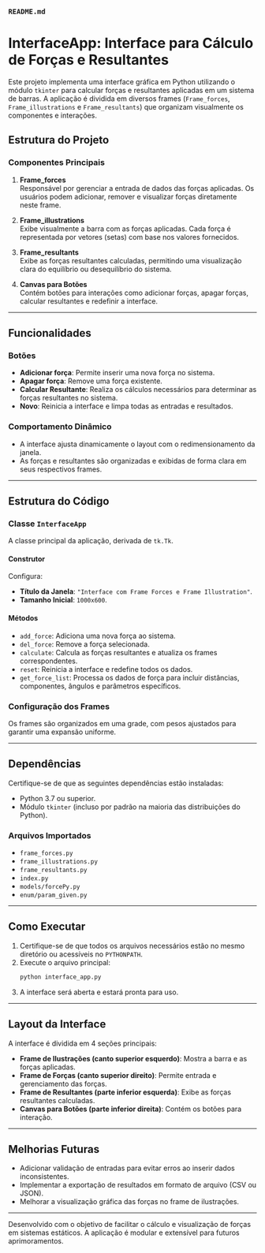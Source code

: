 ### `README.md`

# InterfaceApp: Interface para Cálculo de Forças e Resultantes

Este projeto implementa uma interface gráfica em Python utilizando o módulo `tkinter` para calcular forças e resultantes aplicadas em um sistema de barras. A aplicação é dividida em diversos frames (`Frame_forces`, `Frame_illustrations` e `Frame_resultants`) que organizam visualmente os componentes e interações.

## Estrutura do Projeto

### Componentes Principais

1. **Frame_forces**  
   Responsável por gerenciar a entrada de dados das forças aplicadas. Os usuários podem adicionar, remover e visualizar forças diretamente neste frame.

2. **Frame_illustrations**  
   Exibe visualmente a barra com as forças aplicadas. Cada força é representada por vetores (setas) com base nos valores fornecidos.

3. **Frame_resultants**  
   Exibe as forças resultantes calculadas, permitindo uma visualização clara do equilíbrio ou desequilíbrio do sistema.

4. **Canvas para Botões**  
   Contém botões para interações como adicionar forças, apagar forças, calcular resultantes e redefinir a interface.

---

## Funcionalidades

### Botões
- **Adicionar força**: Permite inserir uma nova força no sistema.
- **Apagar força**: Remove uma força existente.
- **Calcular Resultante**: Realiza os cálculos necessários para determinar as forças resultantes no sistema.
- **Novo**: Reinicia a interface e limpa todas as entradas e resultados.

### Comportamento Dinâmico
- A interface ajusta dinamicamente o layout com o redimensionamento da janela.
- As forças e resultantes são organizadas e exibidas de forma clara em seus respectivos frames.

---

## Estrutura do Código

### Classe `InterfaceApp`
A classe principal da aplicação, derivada de `tk.Tk`. 

#### Construtor
Configura:
- **Título da Janela**: `"Interface com Frame Forces e Frame Illustration"`.
- **Tamanho Inicial**: `1000x600`.

#### Métodos
- `add_force`: Adiciona uma nova força ao sistema.
- `del_force`: Remove a força selecionada.
- `calculate`: Calcula as forças resultantes e atualiza os frames correspondentes.
- `reset`: Reinicia a interface e redefine todos os dados.
- `get_force_list`: Processa os dados de força para incluir distâncias, componentes, ângulos e parâmetros específicos.

### Configuração dos Frames
Os frames são organizados em uma grade, com pesos ajustados para garantir uma expansão uniforme.

---

## Dependências

Certifique-se de que as seguintes dependências estão instaladas:
- Python 3.7 ou superior.
- Módulo `tkinter` (incluso por padrão na maioria das distribuições do Python).

### Arquivos Importados
- `frame_forces.py`
- `frame_illustrations.py`
- `frame_resultants.py`
- `index.py`
- `models/forcePy.py`
- `enum/param_given.py`

---

## Como Executar

1. Certifique-se de que todos os arquivos necessários estão no mesmo diretório ou acessíveis no `PYTHONPATH`.
2. Execute o arquivo principal:
   ```bash
   python interface_app.py
   ```
3. A interface será aberta e estará pronta para uso.

---

## Layout da Interface

A interface é dividida em 4 seções principais:
- **Frame de Ilustrações (canto superior esquerdo)**: Mostra a barra e as forças aplicadas.
- **Frame de Forças (canto superior direito)**: Permite entrada e gerenciamento das forças.
- **Frame de Resultantes (parte inferior esquerda)**: Exibe as forças resultantes calculadas.
- **Canvas para Botões (parte inferior direita)**: Contém os botões para interação.

---

## Melhorias Futuras

- Adicionar validação de entradas para evitar erros ao inserir dados inconsistentes.
- Implementar a exportação de resultados em formato de arquivo (CSV ou JSON).
- Melhorar a visualização gráfica das forças no frame de ilustrações.

---

Desenvolvido com o objetivo de facilitar o cálculo e visualização de forças em sistemas estáticos. A aplicação é modular e extensível para futuros aprimoramentos.